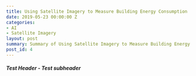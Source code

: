 ```yaml
---
title: Using Satellite Imagery to Measure Building Energy Consumption
date: 2019-05-23 00:00:00 Z
categories:
- AI
- Satellite Imagery
layout: post
summary: Summary of Using Satellite Imagery to Measure Building Energy Consumption
post_id: 4
---
```


##### **Test Header** - Test subheader
